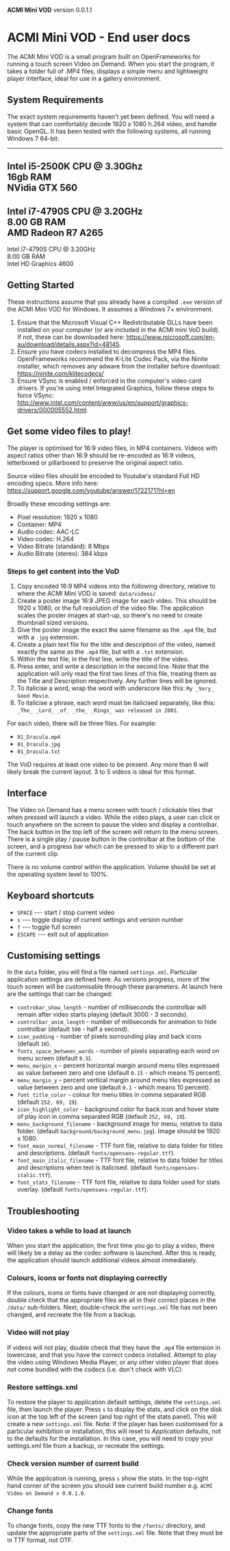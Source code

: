 **ACMI Mini VOD** version 0.0.1.1

# ACMI Mini VOD - End user docs

The ACMI Mini VOD is a small program built on OpenFrameworks for running a touch screen Video on Demand. When you start the program, it takes a folder full of .MP4 files, displays a simple menu and lightweight player interface, ideal for use in a gallery environment.

## System Requirements

The exact system requirements haven't yet been defined. You will need a system that can comfortably decode 1920 x 1080 h.264 video, and handle basic OpenGL. It has been tested with the following systems, all running Windows 7 64-bit:

----
Intel i5-2500K CPU @ 3.30Ghz \
16gb RAM \
NVidia GTX 560
----
Intel i7-4790S CPU @ 3.20GHz \
8.00 GB RAM \
AMD Radeon R7 A265
----
Intel i7-4790S CPU @ 3.20GHz \
8.00 GB RAM \
Intel HD Graphics 4600

## Getting Started

These instructions assume that you already have a compiled `.exe` version of the ACMI Mini VOD for Windows. It assumes a Windows 7+ environment.

1.	Ensure that the Microsoft Visual C++ Redistributable DLLs have been installed on your computer (or are included in the ACMI mini VoD build). If not, these can be downloaded here: https://www.microsoft.com/en-au/download/details.aspx?id=48145.
2.	Ensure you have codecs installed to decompress the MP4 files. OpenFrameworks recommend the K-Lite Codec Pack, via the Ninite installer, which removes any adware from the installer before download: https://ninite.com/klitecodecs/
3.	Ensure VSync is enabled / enforced in the computer's video card drivers. If you're using Intel Integrated Graphics, follow these steps to force VSync: http://www.intel.com/content/www/us/en/support/graphics-drivers/000005552.html.

## Get some video files to play!

The player is optimised for 16:9 video files, in MP4 containers. Videos with aspect ratios other than 16:9 should be re-encoded as 16:9 videos, letterboxed or pillarboxed to preserve the original aspect ratio.

Source video files should be encoded to Youtube's standard Full HD encoding specs. More info here: https://support.google.com/youtube/answer/1722171?hl=en

Broadly these encoding settings are:

-	Pixel resolution: 1920 x 1080
-	Container: MP4
-	Audio codec: AAC-LC
-	Video codec: H.264
-	Video Bitrate (standard): 8 Mbps
-	Audio Bitrate (stereo): 384 kbps

### Steps to get content into the VoD

1. Copy encoded 16:9 MP4 videos into the following directory, relative to where the ACMI Mini VOD is saved: `data/videos/`
2. Create a poster image 16:9 JPEG image for each video. This should be 1920 x 1080, or the full resolution of the video file. The application scales the poster images at start-up, so there's no need to create thumbnail sized versions.
3. Give the poster image the exact the same filename as the `.mp4` file, but with a `.jpg` extension.
4. Create a plain text file for the title and description of the video, named exactly the same as the `.mp4` file, but with a `.txt` extension.
5. Within the text file, in the first line, write the title of the video.
6. Press enter, and write a description in the second line. Note that the application will only read the first two lines of this file, treating them as the Title and Description respectively. Any further lines will be ignored.
7. To italicise a word, wrap the word with underscore like this: `My _Very_ Good Movie`.
8. To italicise a phrase, each word must be italicised separately, like this: `_The_ _Lord_ _of_ _the_ _Rings_ was released in 2001`.

For each video, there will be three files. For example:

- `01_Dracula.mp4`
- `01_Dracula.jpg`
- `01_Dracula.txt`

The VoD requires at least one video to be present. Any more than 6 will likely break the current layout. 3 to 5 videos is ideal for this format.

## Interface

The Video on Demand has a menu screen with touch / clickable tiles that when pressed will launch a video. While the video plays, a user can click or touch anywhere on the screen to pause the video and display a controlbar. The back button in the top left of the screen will return to the menu screen. There is a single play / pause button in the controlbar at the bottom of the screen, and a progress bar which can be pressed to skip to a different part of the current clip.

There is no volume control within the application. Volume should be set at the operating system level to 100%.

## Keyboard shortcuts

- `SPACE` --- start / stop current video
- `s` --- toggle display of current settings and version number
- `f` --- toggle full screen
- `ESCAPE` --- exit out of application

## Customising settings

In the `data` folder, you will find a file named `settings.xml`. Particular application settings are defined here. As versions progress, more of the touch screen will be customisable through these parameters. At launch here are the settings that can be changed:

-	`controbar_show_length` - number of milliseconds the controlbar will remain after video starts playing (default 3000 - 3 seconds).
-	`controlbar_anim_length` - number of milliseconds for animation to hide controlbar (default `500` - half a second).
-	`icon_padding` - number of pixels surrounding play and back icons (default `10`).
-	`fonts_space_between_words` - number of pixels separating each word on menu screen (default `8.5`).
-	`menu_margin_x` - percent horizontal margin around menu tiles expressed as value between zero and one (default `0.15` - which means 15 percent).
-	`menu_margin_y` - percent vertical margin around menu tiles expressed as value between zero and one (default `0.1` - which means 10 percent).
-	`font_title_color` - colour for menu titles in comma separated RGB (default `252, 69, 19`).
-	`icon_highlight_color` - background color for back icon and hover state of play icon in comma separated RGB (default `252, 69, 19`).
-	`menu_background_filename` - background image for menu, relative to data folder. (default `background/background_menu.jpg`). Image should be 1920 x 1080.
-	`font_main_normal_filename` - TTF font file, relative to data folder for titles and descriptions. (default `fonts/opensans-regular.ttf`).
-	`font_main_italic_filename` - TTF font file, relative to data folder for titles and descriptions when text is italicised. (default `fonts/opensans-italic.ttf`).
-	`font_stats_filename` - TTF font file, relative to data folder used for stats overlay. (default `fonts/opensans-regular.ttf`).

## Troubleshooting

### Video takes a while to load at launch
When you start the application, the first time you go to play a video, there will likely be a delay as the codec software is launched. After this is ready, the application should launch additional videos almost immediately.

### Colours, icons or fonts not displaying correctly
If the colours, icons or fonts have changed or are not displaying correctly, double check that the appropriate files are all in their correct places in the `/data/` sub-folders. Next, double-check the `settings.xml` file has not been changed, and recreate the file from a backup.

### Video will not play
If videos will not play, double check that they have the `.mp4` file extension in lowercase, and that you have the correct codecs installed. Attempt to play the video using Windows Media Player, or any other video player that does _not_ come bundled with the codecs (i.e. don't check with VLC).

### Restore settings.xml
To restore the player to application default settings, delete the `settings.xml` file, then launch the player. Press `s` to display the stats, and click on the disk icon at the top left of the screen (and top right of the stats panel). This will create a new `settings.xml` file. Note: if the player has been customised for a particular exhibition or installation, this will reset to _Application_ defaults, not to the defaults for the installation. In this case, you will need to copy your settings.xml file from a backup, or recreate the settings.

### Check version number of current build
While the application is running, press `s` show the stats. In the top-right hand corner of the screen you should see current build number e.g. `ACMI Video on Demand v 0.0.1.0`.

### Change fonts
To change fonts, copy the new TTF fonts to the `/fonts/` directory, and update the appropriate parts of the `settings.xml` file. Note that they must be in TTF format, not OTF.